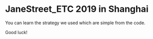 # JaneStreet_ETC 2019 in Shanghai
You can learn the strategy we used which are simple from the code.

Good luck!